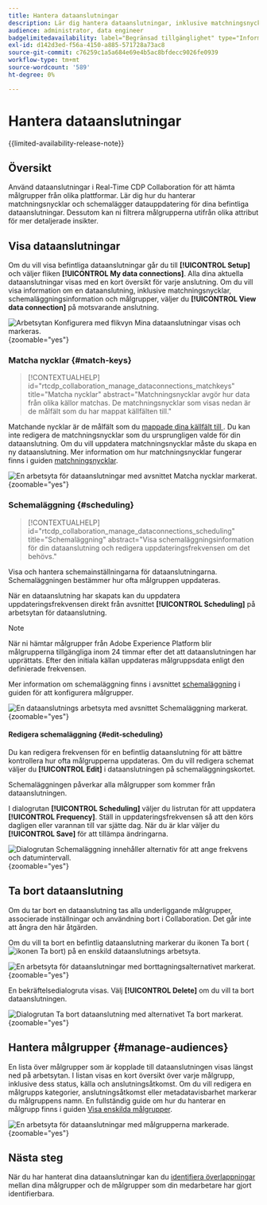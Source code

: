 ```yaml
---
title: Hantera dataanslutningar
description: Lär dig hantera dataanslutningar, inklusive matchningsnycklar, schemaläggning, användningsfall och målgruppsfiltrering i Real-Time CDP Collaboration
audience: administrator, data engineer
badgelimitedavailability: label="Begränsad tillgänglighet" type="Informative" url="https://helpx.adobe.com/legal/product-descriptions/real-time-customer-data-platform-collaboration.html newtab=true"
exl-id: d142d3ed-f56a-4150-a885-571728a73ac8
source-git-commit: c76259c1a5a684e69e4b5ac8bfdecc9026fe0939
workflow-type: tm+mt
source-wordcount: '589'
ht-degree: 0%

---
```


# Hantera dataanslutningar

{{limited-availability-release-note}}

## Översikt

Använd dataanslutningar i Real-Time CDP Collaboration för att hämta målgrupper från olika plattformar. Lär dig hur du hanterar matchningsnycklar och schemalägger datauppdatering för dina befintliga dataanslutningar. Dessutom kan ni filtrera målgrupperna utifrån olika attribut för mer detaljerade insikter.

## Visa dataanslutningar

Om du vill visa befintliga dataanslutningar går du till **[!UICONTROL Setup]** och väljer fliken **[!UICONTROL My data connections]**. Alla dina aktuella dataanslutningar visas med en kort översikt för varje anslutning. Om du vill visa information om en dataanslutning, inklusive matchningsnycklar, schemaläggningsinformation och målgrupper, väljer du **[!UICONTROL View data connection]** på motsvarande anslutning.

![Arbetsytan Konfigurera med flikvyn Mina dataanslutningar visas och markeras.](/help/assets/setup/manage-data-connection/my-data-connections.png){zoomable="yes"}

### Matcha nycklar {#match-keys}

>[!CONTEXTUALHELP]
>id="rtcdp_collaboration_manage_dataconnections_matchkeys"
>title="Matcha nycklar"
>abstract="Matchningsnycklar avgör hur data från olika källor matchas. De matchningsnycklar som visas nedan är de målfält som du har mappat källfälten till."

Matchande nycklar är de målfält som du [mappade dina källfält till ](./onboard-audiences.md#map-fields). Du kan inte redigera de matchningsnycklar som du ursprungligen valde för din dataanslutning. Om du vill uppdatera matchningsnycklar måste du skapa en ny dataanslutning. Mer information om hur matchningsnycklar fungerar finns i guiden [matchningsnycklar](./onboard-account.md#set-up-match-keys).

![En arbetsyta för dataanslutningar med avsnittet Matcha nycklar markerat.](/help/assets/setup/manage-data-connection/view-data-connection-match-keys.png){zoomable="yes"}

### Schemaläggning {#scheduling}

>[!CONTEXTUALHELP]
>id="rtcdp_collaboration_manage_dataconnections_scheduling"
>title="Schemaläggning"
>abstract="Visa schemaläggningsinformation för din dataanslutning och redigera uppdateringsfrekvensen om det behövs."

Visa och hantera schemainställningarna för dataanslutningarna. Schemaläggningen bestämmer hur ofta målgruppen uppdateras.

När en dataanslutning har skapats kan du uppdatera uppdateringsfrekvensen direkt från avsnittet **[!UICONTROL Scheduling]** på arbetsytan för dataanslutning.

>[!NOTE]
>
>När ni hämtar målgrupper från Adobe Experience Platform blir målgrupperna tillgängliga inom 24 timmar efter det att dataanslutningen har upprättats. Efter den initiala källan uppdateras målgruppsdata enligt den definierade frekvensen.

Mer information om schemaläggning finns i avsnittet [schemaläggning](/help/guide/setup/onboard-audiences.md#schedule) i guiden för att konfigurera målgrupper.

![En dataanslutnings arbetsyta med avsnittet Schemaläggning markerat.](/help/assets/setup/manage-data-connection/view-data-connection-scheduling.png){zoomable="yes"}

#### Redigera schemaläggning {#edit-scheduling}

Du kan redigera frekvensen för en befintlig dataanslutning för att bättre kontrollera hur ofta målgrupperna uppdateras. Om du vill redigera schemat väljer du **[!UICONTROL Edit]** i dataanslutningen på schemaläggningskortet.

Schemaläggningen påverkar alla målgrupper som kommer från dataanslutningen.

I dialogrutan **[!UICONTROL Scheduling]** väljer du listrutan för att uppdatera **[!UICONTROL Frequency]**. Ställ in uppdateringsfrekvensen så att den körs dagligen eller varannan till var sjätte dag. När du är klar väljer du **[!UICONTROL Save]** för att tillämpa ändringarna.

![Dialogrutan Schemaläggning innehåller alternativ för att ange frekvens och datumintervall.](../../assets/setup/manage-data-connection/scheduling-dialog.png){zoomable="yes"}

## Ta bort dataanslutning

Om du tar bort en dataanslutning tas alla underliggande målgrupper, associerade inställningar och användning bort i Collaboration. Det går inte att ångra den här åtgärden.

Om du vill ta bort en befintlig dataanslutning markerar du ikonen Ta bort (![ikonen Ta bort](/help/assets/common/delete.svg)) på en enskild dataanslutnings arbetsyta.

![En arbetsyta för dataanslutningar med borttagningsalternativet markerat.](/help/assets/setup/manage-data-connection/delete-data-connection.png){zoomable="yes"}

En bekräftelsedialogruta visas. Välj **[!UICONTROL Delete]** om du vill ta bort dataanslutningen.

![Dialogrutan Ta bort dataanslutning med alternativet Ta bort markerat.](/help/assets/setup/manage-data-connection/delete-data-connection-confirm.png){zoomable="yes"}

## Hantera målgrupper {#manage-audiences}

En lista över målgrupper som är kopplade till dataanslutningen visas längst ned på arbetsytan. I listan visas en kort översikt över varje målgrupp, inklusive dess status, källa och anslutningsåtkomst. Om du vill redigera en målgrupps kategorier, anslutningsåtkomst eller metadatavisbarhet markerar du målgruppens namn. En fullständig guide om hur du hanterar en målgrupp finns i guiden [Visa enskilda målgrupper](./onboard-audiences.md#view-individual-audiences).

![En arbetsyta för dataanslutningar med målgrupperna markerade.](/help/assets/setup/manage-data-connection/view-data-connection-manage-audiences.png){zoomable="yes"}

## Nästa steg

När du har hanterat dina dataanslutningar kan du [identifiera överlappningar](/help/guide/collaborate/discover.md) mellan dina målgrupper och de målgrupper som din medarbetare har gjort identifierbara.

